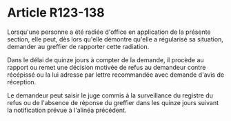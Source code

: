 # Article R123-138

Lorsqu'une personne a été radiée d'office en application de la présente section, elle peut, dès lors qu'elle démontre qu'elle a régularisé sa situation, demander au greffier de rapporter cette radiation.

Dans le délai de quinze jours à compter de la demande, il procède au rapport ou remet une décision motivée de refus au demandeur contre récépissé ou la lui adresse par lettre recommandée avec demande d'avis de réception.

Le demandeur peut saisir le juge commis à la surveillance du registre du refus ou de l'absence de réponse du greffier dans les quinze jours suivant la notification prévue à l'alinéa précédent.

